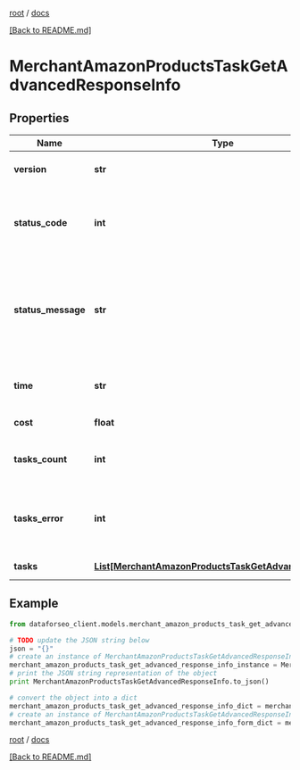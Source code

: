 [root](./../ "root") / [docs](./ "docs")

[[Back to README.md]](./../README.md "[Back to README.md]")

# MerchantAmazonProductsTaskGetAdvancedResponseInfo

## Properties

Name | Type | Description | Notes
------------ | ------------- | ------------- | -------------
**version** | **str** | the current version of the API | [optional]
**status_code** | **int** | general status code you can find the full list of the response codes here | [optional]
**status_message** | **str** | general informational message you can find the full list of general informational messages here | [optional]
**time** | **str** | total execution time, seconds | [optional]
**cost** | **float** | total tasks cost, USD | [optional]
**tasks_count** | **int** | the number of tasks in the tasks array | [optional]
**tasks_error** | **int** | the number of tasks in the tasks array returned with an error | [optional]
**tasks** | [**List[MerchantAmazonProductsTaskGetAdvancedTaskInfo]**](MerchantAmazonProductsTaskGetAdvancedTaskInfo.md) | array of tasks | [optional]

## Example

```python
from dataforseo_client.models.merchant_amazon_products_task_get_advanced_response_info import MerchantAmazonProductsTaskGetAdvancedResponseInfo

# TODO update the JSON string below
json = "{}"
# create an instance of MerchantAmazonProductsTaskGetAdvancedResponseInfo from a JSON string
merchant_amazon_products_task_get_advanced_response_info_instance = MerchantAmazonProductsTaskGetAdvancedResponseInfo.from_json(json)
# print the JSON string representation of the object
print MerchantAmazonProductsTaskGetAdvancedResponseInfo.to_json()

# convert the object into a dict
merchant_amazon_products_task_get_advanced_response_info_dict = merchant_amazon_products_task_get_advanced_response_info_instance.to_dict()
# create an instance of MerchantAmazonProductsTaskGetAdvancedResponseInfo from a dict
merchant_amazon_products_task_get_advanced_response_info_form_dict = merchant_amazon_products_task_get_advanced_response_info.from_dict(merchant_amazon_products_task_get_advanced_response_info_dict)
```

  

[root](./../ "root") / [docs](./ "docs")

[[Back to README.md]](./../README.md "[Back to README.md]")